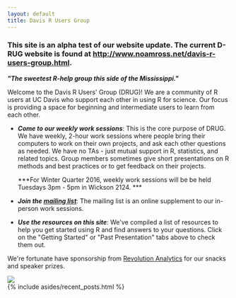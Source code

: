 ```yaml
---
layout: default
title: Davis R Users Group
---
```


<article class="row">
  <section class="small-12 large-8 columns page-content" markdown="1">

# **This site is an alpha test of our website update**.  The current D-RUG website is found at <http://www.noamross.net/davis-r-users-group.html>.

***"The sweetest R-help group this side of the Mississippi."***

Welcome to the Davis R Users' Group (DRUG)!  We are a community of R users at UC Davis who support each other in using R for science. Our focus is providing a space for beginning and intermediate users to learn from each other.

-   ***Come to our weekly work sessions***: This is the core purpose of DRUG.  We have weekly, 2-hour work sessions where people bring their computers to work on their own projects, and ask each other questions as needed.  We have no TAs - just mutual support in R, statistics, and related topics.  Group members sometimes give short presentations on R methods and best practices or to get feedback on their projects.

    ***For Winter Quarter 2016, weekly work sessions will be be held Tuesdays 3pm - 5pm in Wickson 2124. ***

 - ***Join the [mailing list](https://groups.google.com/d/forum/davis-rug)***: The mailing list is an online supplement to our in-person work sessions.

 - ***Use the resources on this site***: We've compiled a list of resources to help you get started using R and find answers to your questions.  Click on the "Getting Started" or "Past Presentation" tabs above to check them out.

We're fortunate have sponsorship from [Revolution Analytics](http://www.revolutionanalytics.com/) for our snacks and speaker prizes.

<img src="http://www.revolutionanalytics.com/sites/all/themes/rva_theme/img/logo.png">

</section>
    {% include asides/recent_posts.html %}
</article>
